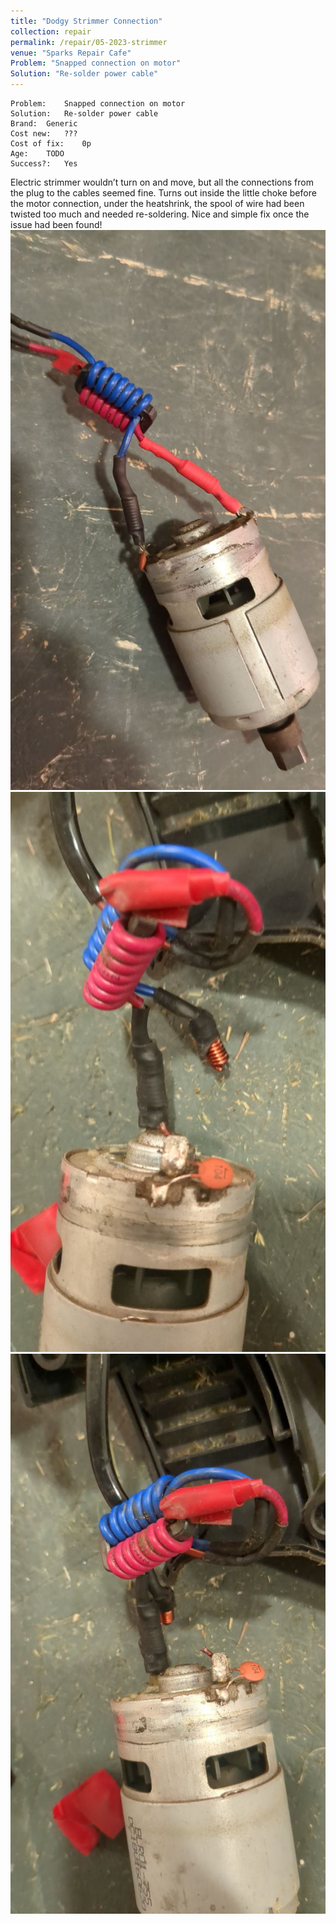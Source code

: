 ```yaml
---
title: "Dodgy Strimmer Connection"
collection: repair
permalink: /repair/05-2023-strimmer
venue: "Sparks Repair Cafe"
Problem: "Snapped connection on motor"
Solution: "Re-solder power cable"
---
```

```
Problem:    Snapped connection on motor 
Solution:   Re-solder power cable 
Brand:  Generic 
Cost new:   ??? 
Cost of fix:    0p 
Age:    TODO 
Success?:   Yes 
```
Electric strimmer wouldn’t turn on and move, but all the connections from the plug to the cables seemed fine. Turns out inside the little choke before the motor connection, under the heatshrink, the spool of wire had been twisted too much and needed re-soldering. Nice and simple fix once the issue had been found!
![](/images/repair_cafe/lawn_mower/lawn_mower_2.jpg)
![](/images/repair_cafe/lawn_mower/lawn_mower_3.jpg)
![](/images/repair_cafe/lawn_mower/lawn_mower_1.jpg)

